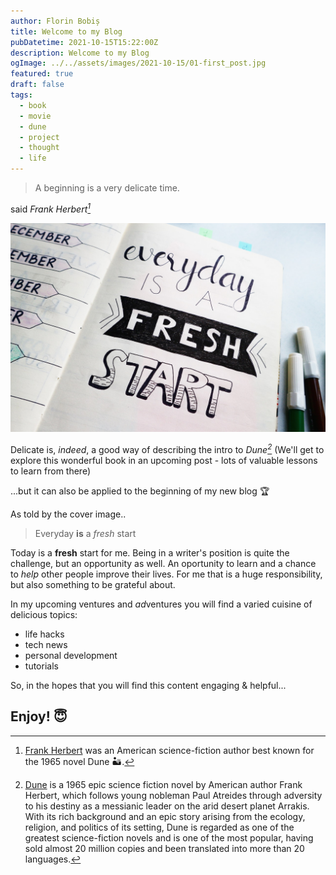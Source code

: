 ```yaml
---
author: Florin Bobiș
title: Welcome to my Blog
pubDatetime: 2021-10-15T15:22:00Z
description: Welcome to my Blog
ogImage: ../../assets/images/2021-10-15/01-first_post.jpg
featured: true
draft: false
tags:
  - book
  - movie
  - dune
  - project
  - thought
  - life
---
```


> A beginning is a very delicate time.

said <cite>Frank Herbert[^1]</cite>

![img](../../assets/images/2021-10-15/01-first_post.jpg)

Delicate is, _indeed_, a good way of describing the intro to <cite>Dune[^2]</cite> (We'll get to explore this wonderful book in an upcoming post - lots of valuable lessons to learn from there)

...but it can also be applied to the beginning of my new blog 🏆

As told by the cover image..

> Everyday **is** a _fresh_ start

Today is a **fresh** start for me. Being in a writer's position is quite the challenge, but an opportunity as well. An oportunity to learn and a chance to _help_ other people improve their lives. For me that is a huge responsibility, but also something to be grateful about.

In my upcoming ventures and *ad*ventures you will find a varied cuisine of delicious topics:

- life hacks
- tech news
- personal development
- tutorials

So, in the hopes that you will find this content engaging & helpful...

## Enjoy! 😇

[^1]: [Frank Herbert](https://en.wikipedia.org/wiki/Frank_Herbert) was an American science-fiction author best known for the 1965 novel Dune 🏜️.
[^2]: [Dune](<https://en.wikipedia.org/wiki/Dune_(novel)>) is a 1965 epic science fiction novel by American author Frank Herbert, which follows young nobleman Paul Atreides through adversity to his destiny as a messianic leader on the arid desert planet Arrakis. With its rich background and an epic story arising from the ecology, religion, and politics of its setting, Dune is regarded as one of the greatest science-fiction novels and is one of the most popular, having sold almost 20 million copies and been translated into more than 20 languages.

